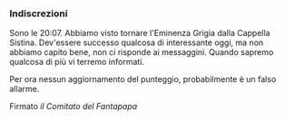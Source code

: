 ### Indiscrezioni

Sono le 20:07. Abbiamo visto tornare l'Eminenza Grigia dalla Cappella Sistina.
Dev'essere successo qualcosa di interessante oggi, ma non abbiamo capito bene, non ci risponde ai messaggini.
Quando sapremo qualcosa di più vi terremo informati.

Per ora nessun aggiornamento del punteggio, probabilmente è un falso allarme.

Firmato _il Comitato del Fantapapa_
